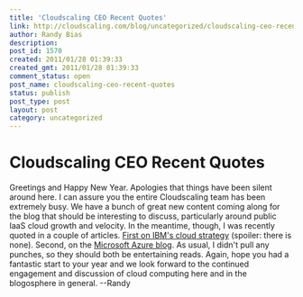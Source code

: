 ```yaml
---
title: 'Cloudscaling CEO Recent Quotes'
link: http://cloudscaling.com/blog/uncategorized/cloudscaling-ceo-recent-quotes/
author: Randy Bias
description: 
post_id: 1570
created: 2011/01/28 01:39:33
created_gmt: 2011/01/28 01:39:33
comment_status: open
post_name: cloudscaling-ceo-recent-quotes
status: publish
post_type: post
layout: post
category: uncategorized
---
```


# Cloudscaling CEO Recent Quotes

Greetings and Happy New Year. Apologies that things have been silent around here. I can assure you the entire Cloudscaling team has been extremely busy. We have a bunch of great new content coming along for the blog that should be interesting to discuss, particularly around public IaaS cloud growth and velocity. In the meantime, though, I was recently quoted in a couple of articles. [First on IBM's cloud strategy](http://searchcloudcomputing.techtarget.com/news/2240030797/IBMs-cloud-computing-strategy-Flying-blind) (spoiler: there is none). Second, on the [Microsoft Azure blog](http://blogs.msdn.com/b/windowsazure/archive/2011/01/26/thought-leaders-in-the-cloud-talking-with-randy-bias-cloud-computing-pioneer-and-expert.aspx). As usual, I didn't pull any punches, so they should both be entertaining reads. Again, hope you had a fantastic start to your year and we look forward to the continued engagement and discussion of cloud computing here and in the blogosphere in general. \--Randy
